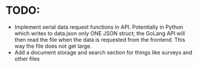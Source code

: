 # TODO:
* Implement serial data request functions in API. Potentially in Python which writes to data.json only ONE JSON struct; the GoLang API will then read the file when the data is requested from the frontend. This way the file does not get large.
* Add a document storage and search section for things like surveys and other files
